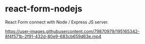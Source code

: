 # react-form-nodejs

React Form connect with Node / Express JS server.

https://user-images.githubusercontent.com/79870979/195165342-8f4f571b-2f91-432d-80e9-683cb659d63e.mp4

